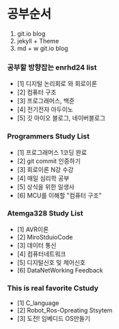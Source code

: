 # 공부순서
1. git.io blog
2. jekyll + Theme
3. md + w git.io blog

### 공부할 방향잡는 enrhd24 list
- [1] 디지털 논리회로 와 회로이론<br>
- [2] 컴퓨터 구조<br>
- [3] 프로그래머스, 백준<br>
- [4] 전기전자 아두이노<br>
- [5] 깃 아이오 블로그, 네이버블로그<br>

### Programmers Study List
- [1] 프로그래머스 1코딩 완료<br>
- [2] git commit 인증하기<br>
- [3] 회로이론 N강 수강<br>
- [4] 매일 심리학 공부<br>
- [5] 상식을 위한 일생사<br>
- [6] MCU를 이해할 "컴퓨터 구조"<br>

### Atemga328 Study List
- [1] AVR이론<br>
- [2] MiroStduioCode<br>
- [3] 데이터 통신<br>
- [4] 컴퓨터네트워크<br>
- [5] 디지털신호 및 제어신호<br>
- [6] DataNetWorking Feedback<br>

### This is real favorite Cstudy
- [1] C_language<br>
- [2] Robot_Ros-Opreating Stsytem<br>
- [3] 도전! 임베디드 OS만들기

